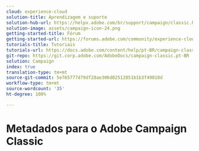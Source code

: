 ```yaml
---
cloud: experience-cloud
solution-title: Aprendizagem e suporte
solution-hub-url: https://helpx.adobe.com/br/support/campaign/classic.html
solution-image: assets/campaign-icon-24.png
getting-started-title: Fórum
getting-started-url: https://forums.adobe.com/community/experience-cloud/marketing-cloud/campaign/classic
tutorials-title: Tutoriais
tutorials-url: https://docs.adobe.com/content/help/pt-BR/campaign-classic-learn/tutorials/overview.html
git-repo: https://git.corp.adobe.com/AdobeDocs/campaign-classic.pt-BR
solution: Campaign
index: true
translation-type: tm+mt
source-git-commit: 5e765777d79df28ae306d02512851b1b3f49018d
workflow-type: tm+mt
source-wordcount: '35'
ht-degree: 100%

---
```



# Metadados para o Adobe Campaign Classic
